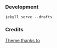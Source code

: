 ### Development

`jekyll serve --drafts`

### Credits

[Theme thanks to](https://derrick-jekyll.netlify.com)
